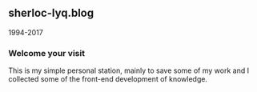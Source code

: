 ## sherloc-lyq.blog

1994-2017

### Welcome your visit

This is my simple personal station, mainly to save some of my work and I collected some of the front-end development of knowledge.
